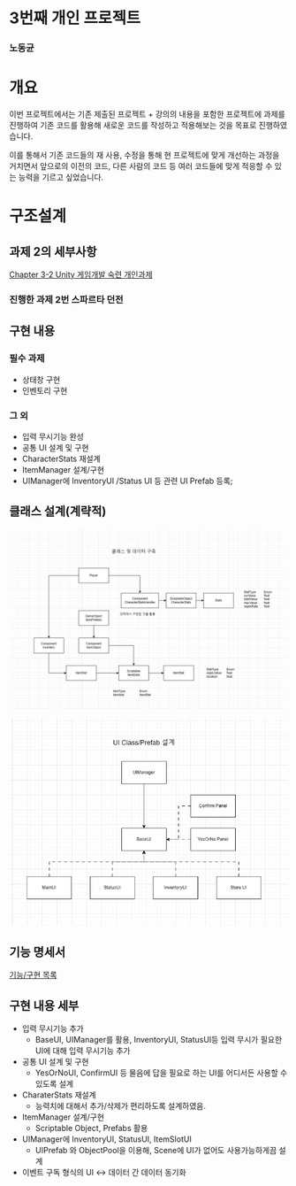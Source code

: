 # 3번째 개인 프로젝트

### 노동균

# 개요

 이번 프로젝트에서는 기존 제출된 프로젝트 + 강의의 내용을 포함한 프로젝트에 과제를 진행하여 기존 코드를 활용해 새로운 코드를 작성하고 적용해보는 것을 목표로 진행하였습니다.

 이를 통해서 기존 코드들의 재 사용, 수정을 통해 현 프로젝트에 맞게 개선하는 과정을 거치면서 앞으로의 이전의 코드, 다른 사람의 코드 등 여러 코드들에 맞게 적응할 수 있는 능력을 기르고 싶었습니다.

# 구조설계

## 과제 2의 세부사항


[Chapter 3-2 Unity 게임개발 숙련 개인과제](https://www.notion.so/Chapter-3-2-Unity-3db6735ddda14d6dad34be754e6b0d3f?pvs=21)
### 진행한 과제 2번 스파르타 던전
## 구현 내용


### 필수 과제 
- 상태창 구현
- 인벤토리 구현

  
### 그 외
- 입력 무시기능 완성
- 공통 UI 설계 및 구현
- CharacterStats 재설계
- ItemManager 설계/구현
- UIManager에 InventoryUI /Status UI 등 관련 UI Prefab 등록;

   
## 클래스 설계(계략적)

![Untitled](Image/Untitled.png)

![Untitled](Image/Untitled%201.png)

## 기능 명세서

[기능/구현 목록](Image/기능%20구현%20목록.csv)

## 구현 내용 세부
- 입력 무시기능 추가
  - BaseUI, UIManager를 활용, InventoryUI, StatusUI등 입력 무시가 필요한 UI에 대해 입력 무시기능 추가
- 공통 UI 설계 및 구현
  - YesOrNoUI, ConfirmUI 등 물음에 답을 필요로 하는 UI를 어디서든 사용할 수 있도록 설계
- CharaterStats 재설계
  - 능력치에 대해서 추가/삭제가 편리하도록 설계하였음.  
- ItemManager 설계/구현
  - Scriptable Object, Prefabs 활용
- UIManager에 InventoryUI, StatusUI, ItemSlotUI
  - UIPrefab 와 ObjectPool을 이용해, Scene에 UI가 없어도 사용가능하게끔 설계
- 이벤트 구독 형식의 UI <-> 데이터 간 데이터 동기화
  

